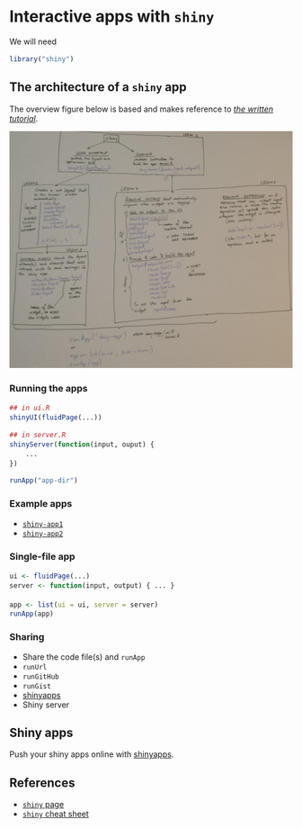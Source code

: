 # Interactive apps with `shiny`

We will need


```r
library("shiny")
```

## The architecture of a `shiny` app

The overview figure below is based and makes reference to
[*the written tutorial*](http://shiny.rstudio.com/tutorial/lesson1/).

![shiny app overview](./figs/shiny-overview.jpg)

### Running the apps


```r
## in ui.R
shinyUI(fluidPage(...))
```


```r
## in server.R
shinyServer(function(input, ouput) {
    ...
})
```


```r
runApp("app-dir")
```

### Example apps

* [`shiny-app1`](./shiny-app1)
* [`shiny-app2`](./shiny-app1)

### Single-file app


```r
ui <- fluidPage(...)
server <- function(input, output) { ... }

app <- list(ui = ui, server = server)
runApp(app)
```

### Sharing

* Share the code file(s) and `runApp`
* `runUrl`
* `runGitHub`
* `runGist`
* [shinyapps](http://wwwshinyapps.io)
* Shiny server

## Shiny apps

Push your shiny apps online with [shinyapps](http://www.shinyapps.io/).


## References

* [`shiny` page](http://shiny.rstudio.com/)
* [`shiny` cheat sheet](https://www.rstudio.com/wp-content/uploads/2016/01/shiny-cheatsheet.pdf)

